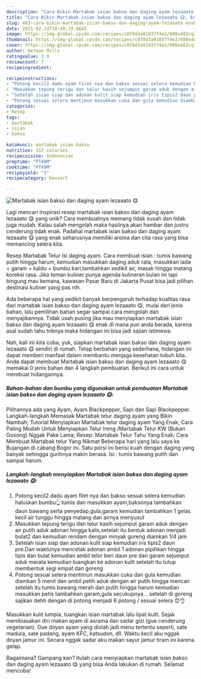 ```yaml
---
description: "Cara Bikin Martabak isian bakso dan daging ayam lezaaato 😋, Enak Banget"
title: "Cara Bikin Martabak isian bakso dan daging ayam lezaaato 😋, Enak Banget"
slug: 483-cara-bikin-martabak-isian-bakso-dan-daging-ayam-lezaaato-enak-banget
date: 2021-02-24T10:49:19.664Z
image: https://img-global.cpcdn.com/recipes/c8f8d3a91037f4e2/680x482cq70/martabak-isian-bakso-dan-daging-ayam-lezaaato-😋-foto-resep-utama.jpg
thumbnail: https://img-global.cpcdn.com/recipes/c8f8d3a91037f4e2/680x482cq70/martabak-isian-bakso-dan-daging-ayam-lezaaato-😋-foto-resep-utama.jpg
cover: https://img-global.cpcdn.com/recipes/c8f8d3a91037f4e2/680x482cq70/martabak-isian-bakso-dan-daging-ayam-lezaaato-😋-foto-resep-utama.jpg
author: Herman Mills
ratingvalue: 3.9
reviewcount: 7
recipeingredient:

recipeinstructions:
- "Potong kecil2 dadu ayam filet nya dan bakso sesuai selera kemudian haluskan bumbu👆 tumis dan masukkan ayam,baksonya tambahkan daun bawang serta penyedap,gula,garam kemudian tambahkan 1 gelas kecil air tunggu hingga matang dan airnya menyusut"
- "Masukkan tepung terigu dan telur kasih sejumput garam aduk dengan air putih aduk adonan hingga kalis,setelah itu bentuk adonan menjadi bulat2 dan kemudian rendam dengan minyak goreng diamkan 1/4 jam"
- "Setelah isian siap dan adonan kulit siap kemudian iris tipis2 daun pre.Dan waktunya mencetak adonan ambil 1 adonan pipihkan hingga tipis dan bulat kemudian ambil telor beri daun pre dan garam sejumput aduk merata kemudian tuangkan ke adonan kulit setelah itu tutup membentuk segi empat dan goreng"
- "Potong sesuai selera mentimun masukkan cuka dan gula kemudian diamkan 5 menit dan ambil petih aduk dengan air putih hingga mencair setelah itu tumis bawang merah dan putih hingga harum kemudian masukkan petis tambahkan garam,gula secukupnya... setelah di goreng sajikan dehh dengan di potong menjadi 6 potong / sesuai selera 😊👌"
categories:
- Resep
tags:
- martabak
- isian
- bakso

katakunci: martabak isian bakso 
nutrition: 157 calories
recipecuisine: Indonesian
preptime: "PT40M"
cooktime: "PT49M"
recipeyield: "3"
recipecategory: Dessert

---
```



![Martabak isian bakso dan daging ayam lezaaato 😋](https://img-global.cpcdn.com/recipes/c8f8d3a91037f4e2/680x482cq70/martabak-isian-bakso-dan-daging-ayam-lezaaato-😋-foto-resep-utama.jpg)

Lagi mencari inspirasi resep martabak isian bakso dan daging ayam lezaaato 😋 yang unik? Cara membuatnya memang tidak susah dan tidak juga mudah. Kalau salah mengolah maka hasilnya akan hambar dan justru cenderung tidak enak. Padahal martabak isian bakso dan daging ayam lezaaato 😋 yang enak seharusnya memiliki aroma dan cita rasa yang bisa memancing selera kita.

Resep Martabak Telur Isi daging ayam. Cara membuat isian : tumis bawang putih hingga harum, kemudian masukkan daging aduk rata, masukkan lada + garam + kaldu + bumbu kari,tambahkan sedikit air, masak hingga matang koreksi rasa. Jika teman kuliner punya agenda kulineran bulan ini tapi bingung mau kemana, kawasan Pasar Baru di Jakarta Pusat bisa jadi pilihan destinasi kuliner yang pas nih.

Ada beberapa hal yang sedikit banyak berpengaruh terhadap kualitas rasa dari martabak isian bakso dan daging ayam lezaaato 😋, mulai dari jenis bahan, lalu pemilihan bahan segar sampai cara mengolah dan menyajikannya. Tidak usah pusing jika mau menyiapkan martabak isian bakso dan daging ayam lezaaato 😋 enak di mana pun anda berada, karena asal sudah tahu triknya maka hidangan ini bisa jadi sajian istimewa.


Nah, kali ini kita coba, yuk, siapkan martabak isian bakso dan daging ayam lezaaato 😋 sendiri di rumah. Tetap berbahan yang sederhana, hidangan ini dapat memberi manfaat dalam membantu menjaga kesehatan tubuh kita. Anda dapat membuat Martabak isian bakso dan daging ayam lezaaato 😋 memakai 0 jenis bahan dan 4 langkah pembuatan. Berikut ini cara untuk membuat hidangannya.

<!--inarticleads1-->

##### Bahan-bahan dan bumbu yang digunakan untuk pembuatan Martabak isian bakso dan daging ayam lezaaato 😋:



Pilihannya ada yang Ayam, Ayam Blackpepper, Sapi dan Sapi Blackpepper. Langkah-langkah Memasak Martabak telur daging ayam yang Bikin Nambah; Tutorial Menyiapkan Martabak telur daging ayam Yang Enak; Cara Paling Mudah Untuk Menyiapkan Telur Ireng /Martabak Telur KW (Bukan Gosong) Nggak Pake Lama; Resep: Martabak Telur Tahu Yang Enak; Cara Membuat Martabak telur Yang Nikmat Beberapa hari yang lalu saya ke Bujangan di cabang Bogor ini. Satu porsi ini berisi kuah dengan daging yang banyak sehingga gurihnya makin berasa. Isi : tumis bawang putih dan sampai harum. 

<!--inarticleads2-->

##### Langkah-langkah menyiapkan Martabak isian bakso dan daging ayam lezaaato 😋:

1. Potong kecil2 dadu ayam filet nya dan bakso sesuai selera kemudian haluskan bumbu👆 tumis dan masukkan ayam,baksonya tambahkan daun bawang serta penyedap,gula,garam kemudian tambahkan 1 gelas kecil air tunggu hingga matang dan airnya menyusut
1. Masukkan tepung terigu dan telur kasih sejumput garam aduk dengan air putih aduk adonan hingga kalis,setelah itu bentuk adonan menjadi bulat2 dan kemudian rendam dengan minyak goreng diamkan 1/4 jam
1. Setelah isian siap dan adonan kulit siap kemudian iris tipis2 daun pre.Dan waktunya mencetak adonan ambil 1 adonan pipihkan hingga tipis dan bulat kemudian ambil telor beri daun pre dan garam sejumput aduk merata kemudian tuangkan ke adonan kulit setelah itu tutup membentuk segi empat dan goreng
1. Potong sesuai selera mentimun masukkan cuka dan gula kemudian diamkan 5 menit dan ambil petih aduk dengan air putih hingga mencair setelah itu tumis bawang merah dan putih hingga harum kemudian masukkan petis tambahkan garam,gula secukupnya... setelah di goreng sajikan dehh dengan di potong menjadi 6 potong / sesuai selera 😊👌


Masukkan kulit lumpia, tuangkan isian martabak lalu lipat kulit. Sejak membiasakan diri makan ayam di asrama dan sadar gizi (gue cenderung vegetarian). Gue doyan ayam yang diolah jadi menu tertentu seperti, sate madura, sate padang, ayam KFC, katsudon, dll. Waktu kecil aku nggak doyan jamur ini. Secara nggak sadar aku makan sayur jamur tiram ini karena gelap. 

Bagaimana? Gampang kan? Itulah cara menyiapkan martabak isian bakso dan daging ayam lezaaato 😋 yang bisa Anda lakukan di rumah. Selamat mencoba!
